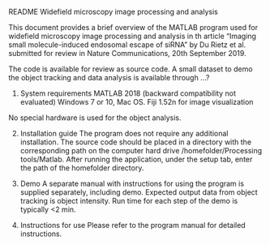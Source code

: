 README
Widefield microscopy image processing and analysis

This document provides a brief overview of the MATLAB program used for widefield microscopy image processing and analysis in th article “Imaging small molecule-induced endosomal escape of siRNA” by Du Rietz et al. submitted for review in Nature Communications, 20th September 2019.

The code is available for review as source code. A small dataset to demo the object tracking and data analysis is available through …?

1. System requirements
MATLAB 2018 (backward compatibility not evaluated)
Windows 7 or 10, Mac OS.
Fiji 1.52n for image visualization

No special hardware is used for the object analysis.

2. Installation guide
The program does not require any additional installation. The source code should be placed in a directory with the corresponding path on the computer hard drive /homefolder/Processing tools/Matlab. After running the application, under the setup tab, enter the path of the homefolder directory.

3. Demo
A separate manual with instructions for using the program is supplied separately, including demo. Expected output data from object tracking is object intensity. Run time for each step of the demo is typically <2 min.

4. Instructions for use
Please refer to the program manual for detailed instructions.
